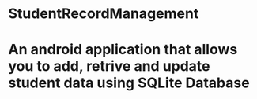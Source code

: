 # StudentRecordManagement
# An android application that allows you to add, retrive and update student data using SQLite Database

